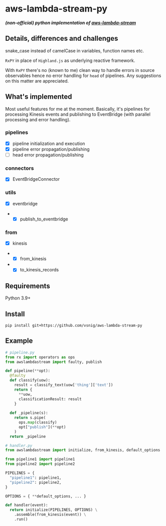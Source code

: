 # aws-lambda-stream-py

**_(non-official) python implementation of [aws-lambda-stream](https://github.com/jgilbert01/aws-lambda-stream)_**

## Details, differences and challenges
snake_case instead of camelCase in variables, function names etc. 

`RxPY` in place of `Highland.js` as underlying reactive framework.

With `RxPY` there's no (known to me) clean way to handle errors in source observables hence no error handling for `head` of pipelines. Any suggestions on this matter are appreciated.

## What's implemented
Most useful features for me at the moment. Basically, it's pipelines for processing Kinesis events and publishing to EventBridge (with parallel processing and error handling).
### pipelines
 - [x]  pipeline initialization and execution
 - [x]  pipeline error propagation/publishing
 - [ ]  head error propagation/publishing

### connectors
- [x] EventBridgeConnector

### utils
- [x] eventbridge
- - [x]   publish_to_eventbridge

### from
- [x]  kinesis
- - [x] from_kinesis
- - [x] to_kinesis_records

## Requirements
Python 3.9+

## Install
`pip install git+https://github.com/vsnig/aws-lambda-stream-py`

## Example
```python
# pipeline.py
from rx import operators as ops
from awslambdastream import faulty, publish

def pipeline(**opt):
  @faulty
  def classify(uow):
    result = classify_text(uow['thing']['text'])
    return {
      **uow,
      classificationResult: result
    }
  
  def _pipeline(s):
    return s.pipe(
      ops.map(classify)
      opt["publish"](**opt)
    )
  return _pipeline
```

```python
# handler.py
from awslambdastream import initialize, from_kinesis, default_options

from pipeline1 import pipeline1
from pipeline2 import pipeline2

PIPELINES = {
  "pipeline1": pipeline1,
  "pipeline2": pipeline2,
}

OPTIONS = { **default_options, ... }

def handler(event):
  return initialize(PIPELINES, OPTIONS) \
    .assemble(from_kinesis(event)) \
    .run()
```
